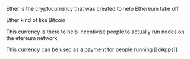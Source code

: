 Ether is the cryptocurrency that was created to help Ethereum take off

Ether kind of like Bitcoin

This currency is there to help incentivise people to actually run nodes on the etereum network

This currency can be used as a payment for people running [[dApps]]